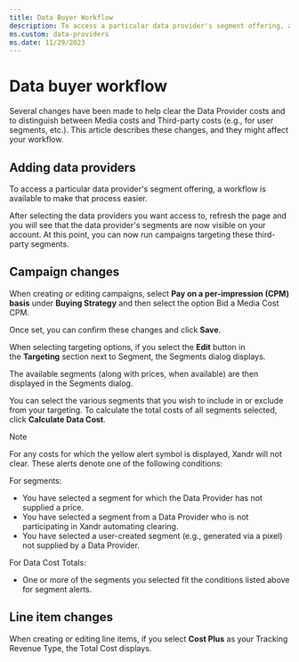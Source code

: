 ```yaml
---
title: Data Buyer Workflow
description: To access a particular data provider's segment offering, a workflow is available to make that process easier, like selecting the data providers you want to access and running campaigns targeting these third-party segments.  
ms.custom: data-providers
ms.date: 11/29/2023
---
```


# Data buyer workflow

Several changes have been made to help clear the Data Provider costs and to distinguish between Media costs and Third-party costs (e.g., for user segments, etc.). This article describes these changes, and they might affect your workflow.

## Adding data providers

To access a particular data provider's segment offering, a workflow is available to make that process easier.

After selecting the data providers you want access to, refresh the page and you will see that the data provider's segments are now visible on your account. At this point, you can now run campaigns targeting these third-party segments.

## Campaign changes

When creating or editing campaigns, select **Pay on a per-impression (CPM) basis** under **Buying Strategy** and then select the option Bid a Media Cost CPM.

Once set, you can confirm these changes and click **Save**.

When selecting targeting options, if you select the **Edit** button in the **Targeting** section next to Segment, the Segments dialog displays.

The available segments (along with prices, when available) are then displayed in the Segments dialog.

You can select the various segments that you wish to include in or exclude from your targeting. To calculate the total costs of all segments selected, click **Calculate Data Cost**.

> [!NOTE]
> For any costs for which the yellow alert symbol is displayed, Xandr will not clear. These alerts denote one of the following conditions:
>
> For segments:
>
> - You have selected a segment for which the Data Provider has not supplied a price.
> - You have selected a segment from a Data Provider who is not participating in Xandr automating clearing.
> - You have selected a user-created segment (e.g., generated via a pixel) not supplied by a Data Provider.
>
> For Data Cost Totals:
>
> - One or more of the segments you selected fit the conditions listed above for segment alerts.

## Line item changes

When creating or editing line items, if you select **Cost Plus** as your Tracking Revenue Type, the Total Cost displays.

